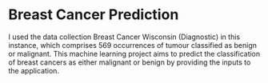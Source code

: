 # Breast Cancer Prediction
 I  used  the data collection Breast Cancer Wisconsin (Diagnostic) in this instance, which comprises 569 occurrences of tumour classified as benign or malignant. This machine learning project aims to predict the classification of breast cancers as either malignant or benign by providing the inputs to the application.
